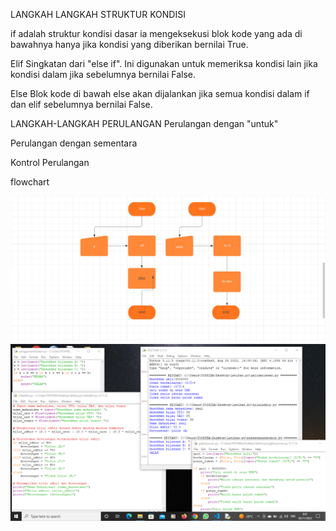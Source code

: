 <h>LANGKAH LANGKAH STRUKTUR KONDISI<h>

if adalah struktur kondisi dasar ia mengeksekusi blok kode yang ada di bawahnya hanya jika kondisi yang diberikan bernilai True.

Elif Singkatan dari "else if". Ini digunakan untuk memeriksa kondisi lain jika kondisi dalam jika sebelumnya bernilai False.

Else Blok kode di bawah else akan dijalankan jika semua kondisi dalam if dan elif sebelumnya bernilai False.

<h>LANGKAH-LANGKAH PERULANGAN<h>
Perulangan dengan "untuk"

Perulangan dengan sementara

Kontrol Perulangan

<h>flowchart<h>

![gambar](fc.jpeg)
![gambar](modulpraktikum2.png)
